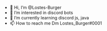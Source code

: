 - 👋 Hi, I’m @Lostes-Burger
- 👀 I’m interested in discord bots
- 🌱 I’m currently learning discord js, java
- 📫 How to reach me Dm Lostes_Burger#0001

<!---
Lostes-Burger/Lostes-Burger is a ✨ special ✨ repository because its `README.md` (this file) appears on your GitHub profile.
You can click the Preview link to take a look at your changes.
--->
